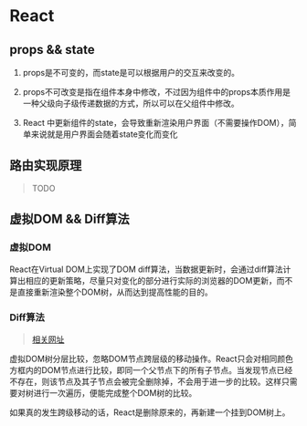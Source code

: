 # React

## props  &&  state

1. props是不可变的，而state是可以根据用户的交互来改变的。

2. props不可改变是指在组件本身中修改，不过因为组件中的props本质作用是一种父级向子级传递数据的方式，所以可以在父组件中修改。

3. React 中更新组件的state，会导致重新渲染用户界面（不需要操作DOM），简单来说就是用户界面会随着state变化而变化

## 路由实现原理

> TODO

## 虚拟DOM && Diff算法

### 虚拟DOM

React在Virtual DOM上实现了DOM diff算法，当数据更新时，会通过diff算法计算出相应的更新策略，尽量只对变化的部分进行实际的浏览器的DOM更新，而不是直接重新渲染整个DOM树，从而达到提高性能的目的。

### Diff算法

> [相关网址](https://segmentfault.com/a/1190000010686582)

虚拟DOM树分层比较，忽略DOM节点跨层级的移动操作。React只会对相同颜色方框内的DOM节点进行比较，即同一个父节点下的所有子节点。当发现节点已经不存在，则该节点及其子节点会被完全删除掉，不会用于进一步的比较。这样只需要对树进行一次遍历，便能完成整个DOM树的比较。

如果真的发生跨级移动的话，React是删除原来的，再新建一个挂到DOM树上。